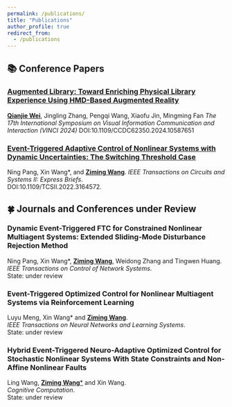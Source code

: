 ```yaml
---
permalink: /publications/
title: "Publications"
author_profile: true
redirect_from: 
  - /publications
---
```


## 📚 Conference Papers
### [Augmented Library: Toward Enriching Physical Library Experience Using HMD-Based Augmented Reality](https://ieeexplore.ieee.org/document/10587651)  
<ins>**Qianjie Wei**</ins>, Jingling Zhang, Pengqi Wang, Xiaofu Jin, Mingming Fan
*The 17th International Symposium on Visual Information Communication and Interaction (VINCI 2024)*
DOI:10.1109/CCDC62350.2024.10587651

### [Event-Triggered Adaptive Control of Nonlinear Systems with Dynamic Uncertainties: The Switching Threshold Case](https://ieeexplore.ieee.org/document/9748882)  
Ning Pang, Xin Wang\*, and <ins>**Ziming Wang**</ins>.
*IEEE Transactions on Circuits and Systems II: Express Briefs*.  
DOI:10.1109/TCSII.2022.3164572.

## 🍀 Journals and Conferences under Review
### Dynamic Event-Triggered FTC for Constrained Nonlinear Multiagent Systems: Extended Sliding-Mode Disturbance Rejection Method
Ning Pang, Xin Wang\*, <ins>**Ziming Wang**</ins>, Weidong Zhang and Tingwen Huang.  
*IEEE Transactions on Control of Network Systems*.  
State: under review  

### Event-Triggered Optimized Control for Nonlinear Multiagent Systems via Reinforcement Learning  
Luyu Meng, Xin Wang\* and <ins>**Ziming Wang**</ins>.  
*IEEE Transactions on Neural Networks and Learning Systems*.  
State: under review

### Hybrid Event-Triggered Neuro-Adaptive Optimized Control for Stochastic Nonlinear Systems With State Constraints and Non-Affine Nonlinear Faults
Ling Wang, <ins>**Ziming Wang**\*</ins> and Xin Wang.  
*Cognitive Computation*.  
State: under review
